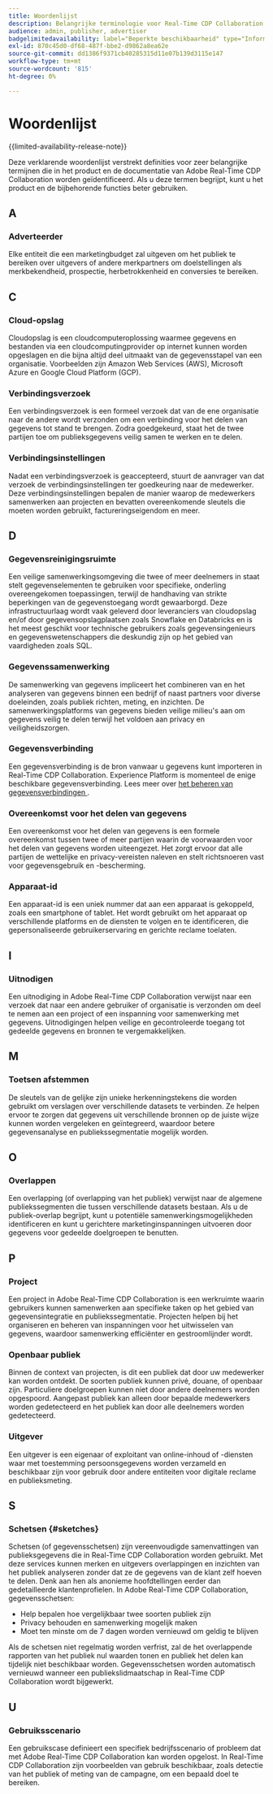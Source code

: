 ```yaml
---
title: Woordenlijst
description: Belangrijke terminologie voor Real-Time CDP Collaboration begrijpen
audience: admin, publisher, advertiser
badgelimitedavailability: label="Beperkte beschikbaarheid" type="Informative" url="https://helpx.adobe.com/nl/legal/product-descriptions/real-time-customer-data-platform-collaboration.html newtab=true"
exl-id: 870c45d0-df68-487f-bbe2-d9862a8ea62e
source-git-commit: dd1386f9371cb40285315d11e07b139d3115e147
workflow-type: tm+mt
source-wordcount: '815'
ht-degree: 0%

---
```


# Woordenlijst

{{limited-availability-release-note}}

Deze verklarende woordenlijst verstrekt definities voor zeer belangrijke termijnen die in het product en de documentatie van Adobe Real-Time CDP Collaboration worden geïdentificeerd. Als u deze termen begrijpt, kunt u het product en de bijbehorende functies beter gebruiken.

## A

### Adverteerder

Elke entiteit die een marketingbudget zal uitgeven om het publiek te bereiken over uitgevers of andere merkpartners om doelstellingen als merkbekendheid, prospectie, herbetrokkenheid en conversies te bereiken.

## C

### Cloud-opslag

Cloudopslag is een cloudcomputeroplossing waarmee gegevens en bestanden via een cloudcomputingprovider op internet kunnen worden opgeslagen en die bijna altijd deel uitmaakt van de gegevensstapel van een organisatie. Voorbeelden zijn Amazon Web Services (AWS), Microsoft Azure en Google Cloud Platform (GCP).

### Verbindingsverzoek

Een verbindingsverzoek is een formeel verzoek dat van de ene organisatie naar de andere wordt verzonden om een verbinding voor het delen van gegevens tot stand te brengen. Zodra goedgekeurd, staat het de twee partijen toe om publieksgegevens veilig samen te werken en te delen.

### Verbindingsinstellingen

Nadat een verbindingsverzoek is geaccepteerd, stuurt de aanvrager van dat verzoek de verbindingsinstellingen ter goedkeuring naar de medewerker. Deze verbindingsinstellingen bepalen de manier waarop de medewerkers samenwerken aan projecten en bevatten overeenkomende sleutels die moeten worden gebruikt, factureringseigendom en meer.

<!--

### Crosswalk

An identity crosswalk is a tool used to connect different identifiers across datasets to enrich your audience data with additional attributes or dimensions. It creates a bridge between different data points, allowing for a more comprehensive and cohesive view of the data.

-->

## D

### Gegevensreinigingsruimte

Een veilige samenwerkingsomgeving die twee of meer deelnemers in staat stelt gegevenselementen te gebruiken voor specifieke, onderling overeengekomen toepassingen, terwijl de handhaving van strikte beperkingen van de gegevenstoegang wordt gewaarborgd. Deze infrastructuurlaag wordt vaak geleverd door leveranciers van cloudopslag en/of door gegevensopslagplaatsen zoals Snowflake en Databricks en is het meest geschikt voor technische gebruikers zoals gegevensingenieurs en gegevenswetenschappers die deskundig zijn op het gebied van vaardigheden zoals SQL.

### Gegevenssamenwerking

De samenwerking van gegevens impliceert het combineren van en het analyseren van gegevens binnen een bedrijf of naast partners voor diverse doeleinden, zoals publiek richten, meting, en inzichten. De samenwerkingsplatforms van gegevens bieden veilige milieu&#39;s aan om gegevens veilig te delen terwijl het voldoen aan privacy en veiligheidszorgen.

### Gegevensverbinding

Een gegevensverbinding is de bron vanwaar u gegevens kunt importeren in Real-Time CDP Collaboration. Experience Platform is momenteel de enige beschikbare gegevensverbinding. Lees meer over [ het beheren van gegevensverbindingen ](/help/guide/setup/manage-data-connection.md).

### Overeenkomst voor het delen van gegevens

Een overeenkomst voor het delen van gegevens is een formele overeenkomst tussen twee of meer partijen waarin de voorwaarden voor het delen van gegevens worden uiteengezet. Het zorgt ervoor dat alle partijen de wettelijke en privacy-vereisten naleven en stelt richtsnoeren vast voor gegevensgebruik en -bescherming.

### Apparaat-id

Een apparaat-id is een uniek nummer dat aan een apparaat is gekoppeld, zoals een smartphone of tablet. Het wordt gebruikt om het apparaat op verschillende platforms en de diensten te volgen en te identificeren, die gepersonaliseerde gebruikerservaring en gerichte reclame toelaten.

## I

### Uitnodigen

Een uitnodiging in Adobe Real-Time CDP Collaboration verwijst naar een verzoek dat naar een andere gebruiker of organisatie is verzonden om deel te nemen aan een project of een inspanning voor samenwerking met gegevens. Uitnodigingen helpen veilige en gecontroleerde toegang tot gedeelde gegevens en bronnen te vergemakkelijken.

<!--

## J

### Join key

In the context of identity crosswalks, a join key is a unique identifier used to match and link different identifiers across datasets, enabling the integration and unification of audience data from various sources. For example, a hashed email (HEM) can be a join key.

-->

## M

### Toetsen afstemmen

De sleutels van de gelijke zijn unieke herkenningstekens die worden gebruikt om verslagen over verschillende datasets te verbinden. Ze helpen ervoor te zorgen dat gegevens uit verschillende bronnen op de juiste wijze kunnen worden vergeleken en geïntegreerd, waardoor betere gegevensanalyse en publiekssegmentatie mogelijk worden.

## O

### Overlappen

Een overlapping (of overlapping van het publiek) verwijst naar de algemene publiekssegmenten die tussen verschillende datasets bestaan. Als u de publiek-overlap begrijpt, kunt u potentiële samenwerkingsmogelijkheden identificeren en kunt u gerichtere marketinginspanningen uitvoeren door gegevens voor gedeelde doelgroepen te benutten.

## P

### Project

Een project in Adobe Real-Time CDP Collaboration is een werkruimte waarin gebruikers kunnen samenwerken aan specifieke taken op het gebied van gegevensintegratie en publiekssegmentatie. Projecten helpen bij het organiseren en beheren van inspanningen voor het uitwisselen van gegevens, waardoor samenwerking efficiënter en gestroomlijnder wordt.

### Openbaar publiek

Binnen de context van projecten, is dit een publiek dat door uw medewerker kan worden ontdekt. De soorten publiek kunnen privé, douane, of openbaar zijn. Particuliere doelgroepen kunnen niet door andere deelnemers worden opgespoord. Aangepast publiek kan alleen door bepaalde medewerkers worden gedetecteerd en het publiek kan door alle deelnemers worden gedetecteerd.

### Uitgever

Een uitgever is een eigenaar of exploitant van online-inhoud of -diensten waar met toestemming persoonsgegevens worden verzameld en beschikbaar zijn voor gebruik door andere entiteiten voor digitale reclame en publieksmeting.

## S

### Schetsen {#sketches}

Schetsen (of gegevensschetsen) zijn vereenvoudigde samenvattingen van publieksgegevens die in Real-Time CDP Collaboration worden gebruikt. Met deze services kunnen merken en uitgevers overlappingen en inzichten van het publiek analyseren zonder dat ze de gegevens van de klant zelf hoeven te delen. Denk aan hen als anonieme hoofdtellingen eerder dan gedetailleerde klantenprofielen.
In Adobe Real-Time CDP Collaboration, gegevensschetsen:

* Help bepalen hoe vergelijkbaar twee soorten publiek zijn
* Privacy behouden en samenwerking mogelijk maken
* Moet ten minste om de 7 dagen worden vernieuwd om geldig te blijven

Als de schetsen niet regelmatig worden verfrist, zal de het overlappende rapporten van het publiek nul waarden tonen en publiek het delen kan tijdelijk niet beschikbaar worden. Gegevensschetsen worden automatisch vernieuwd wanneer een publiekslidmaatschap in Real-Time CDP Collaboration wordt bijgewerkt.

## U

### Gebruiksscenario

Een gebruikscase definieert een specifiek bedrijfsscenario of probleem dat met Adobe Real-Time CDP Collaboration kan worden opgelost. In Real-Time CDP Collaboration zijn voorbeelden van gebruik beschikbaar, zoals detectie van het publiek of meting van de campagne, om een bepaald doel te bereiken.
